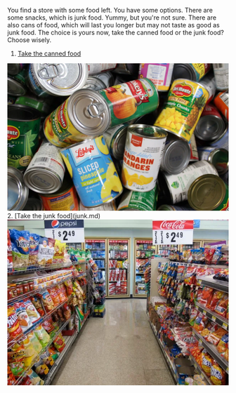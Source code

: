 You find a store with some food left. You have some options. There are some snacks, which is junk food. Yummy, but you're not sure. There are also cans of food, which will last you longer but may not taste as good as junk food. The choice is yours now, take the canned food or the junk food? Choose wisely.

1. [Take the canned food](canned.md)
<img src="cans.jpeg" alt="Bunch of cans">
2. [Take the junk food](junk.md)
<img src="junk.jpeg" alt="Bunch of chips in store">

